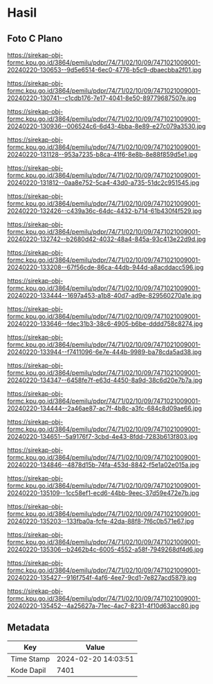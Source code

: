 # Hasil

## Foto C Plano

https://sirekap-obj-formc.kpu.go.id/3864/pemilu/pdpr/74/71/02/10/09/7471021009001-20240220-130653--9d5e6514-6ec0-4776-b5c9-dbaecbba2f01.jpg

https://sirekap-obj-formc.kpu.go.id/3864/pemilu/pdpr/74/71/02/10/09/7471021009001-20240220-130741--c1cdb176-7e17-4041-8e50-89779687507e.jpg

https://sirekap-obj-formc.kpu.go.id/3864/pemilu/pdpr/74/71/02/10/09/7471021009001-20240220-130936--006524c6-6d43-4bba-8e89-e27c079a3530.jpg

https://sirekap-obj-formc.kpu.go.id/3864/pemilu/pdpr/74/71/02/10/09/7471021009001-20240220-131128--953a7235-b8ca-41f6-8e8b-8e88f859d5e1.jpg

https://sirekap-obj-formc.kpu.go.id/3864/pemilu/pdpr/74/71/02/10/09/7471021009001-20240220-131812--0aa8e752-5ca4-43d0-a735-51dc2c951545.jpg

https://sirekap-obj-formc.kpu.go.id/3864/pemilu/pdpr/74/71/02/10/09/7471021009001-20240220-132426--c439a36c-64dc-4432-b714-61b430f4f529.jpg

https://sirekap-obj-formc.kpu.go.id/3864/pemilu/pdpr/74/71/02/10/09/7471021009001-20240220-132742--b2680d42-4032-48a4-845a-93c413e22d9d.jpg

https://sirekap-obj-formc.kpu.go.id/3864/pemilu/pdpr/74/71/02/10/09/7471021009001-20240220-133208--67f56cde-86ca-44db-944d-a8acddacc596.jpg

https://sirekap-obj-formc.kpu.go.id/3864/pemilu/pdpr/74/71/02/10/09/7471021009001-20240220-133444--1697a453-a1b8-40d7-ad9e-829560270a1e.jpg

https://sirekap-obj-formc.kpu.go.id/3864/pemilu/pdpr/74/71/02/10/09/7471021009001-20240220-133646--fdec31b3-38c6-4905-b6be-dddd758c8274.jpg

https://sirekap-obj-formc.kpu.go.id/3864/pemilu/pdpr/74/71/02/10/09/7471021009001-20240220-133944--f7411096-6e7e-444b-9989-ba78cda5ad38.jpg

https://sirekap-obj-formc.kpu.go.id/3864/pemilu/pdpr/74/71/02/10/09/7471021009001-20240220-134347--6458fe7f-e63d-4450-8a9d-38c6d20e7b7a.jpg

https://sirekap-obj-formc.kpu.go.id/3864/pemilu/pdpr/74/71/02/10/09/7471021009001-20240220-134444--2a46ae87-ac7f-4b8c-a3fc-684c8d09ae66.jpg

https://sirekap-obj-formc.kpu.go.id/3864/pemilu/pdpr/74/71/02/10/09/7471021009001-20240220-134651--5a9176f7-3cbd-4e43-8fdd-7283b613f803.jpg

https://sirekap-obj-formc.kpu.go.id/3864/pemilu/pdpr/74/71/02/10/09/7471021009001-20240220-134846--4878d15b-74fa-453d-8842-f5e1a02e015a.jpg

https://sirekap-obj-formc.kpu.go.id/3864/pemilu/pdpr/74/71/02/10/09/7471021009001-20240220-135109--1cc58ef1-ecd6-44bb-9eec-37d59e472e7b.jpg

https://sirekap-obj-formc.kpu.go.id/3864/pemilu/pdpr/74/71/02/10/09/7471021009001-20240220-135203--133fba0a-fcfe-42da-88f8-7f6c0b571e67.jpg

https://sirekap-obj-formc.kpu.go.id/3864/pemilu/pdpr/74/71/02/10/09/7471021009001-20240220-135306--b2462b4c-6005-4552-a58f-7949268df4d6.jpg

https://sirekap-obj-formc.kpu.go.id/3864/pemilu/pdpr/74/71/02/10/09/7471021009001-20240220-135427--916f754f-4af6-4ee7-9cd1-7e827acd5879.jpg

https://sirekap-obj-formc.kpu.go.id/3864/pemilu/pdpr/74/71/02/10/09/7471021009001-20240220-135452--4a25627a-71ec-4ac7-8231-4f10d63acc80.jpg


## Metadata

| Key        | Value               |
| ---------- | ------------------- |
| Time Stamp | 2024-02-20 14:03:51 |
| Kode Dapil | 7401                |



